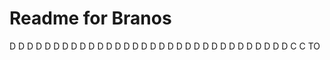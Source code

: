 Readme for Branos
=================











D
D
D
D
D
D
D
D
D
D
D
D
D
D
D
D
D
D
D
D
D
D
D
D
D
D
D
D
D
D
D
D
C
C
TO
